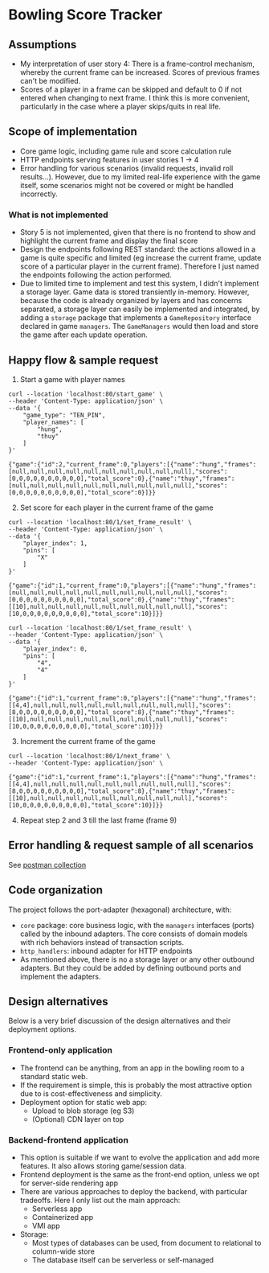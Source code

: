 # Bowling Score Tracker

## Assumptions
- My interpretation of user story 4:
There is a frame-control mechanism, whereby the current frame can be increased.
Scores of previous frames can't be modified.
- Scores of a player in a frame can be skipped and default to 0 if not entered when changing to next frame.
I think this is more convenient, particularly in the case where a player skips/quits in real life.

## Scope of implementation
- Core game logic, including game rule and score calculation rule
- HTTP endpoints serving features in user stories 1 -> 4
- Error handling for various scenarios (invalid requests, invalid roll results...).
However, due to my limited real-life experience with the game itself,
some scenarios might not be covered or might be handled incorrectly.

### What is not implemented
- Story 5 is not implemented,
given that there is no frontend to show and highlight the current frame and display the final score
- Design the endpoints following REST standard:
the actions allowed in a game is quite specific and limited
(eg increase the current frame, update score of a particular player in the current frame).
Therefore I just named the endpoints following the action performed.
- Due to limited time to implement and test this system, I didn't implement a storage layer.
Game data is stored transiently in-memory.
However, because the code is already organized by layers and has concerns separated,
a storage layer can easily be implemented and integrated,
by adding a `storage` package that implements a `GameRepository` interface declared in game `managers`.
The `GameManagers` would then load and store the game after each update operation.

## Happy flow & sample request
1. Start a game with player names
```
curl --location 'localhost:80/start_game' \
--header 'Content-Type: application/json' \
--data '{
    "game_type": "TEN_PIN",
    "player_names": [
        "hung",
        "thuy"
    ]
}'

{"game":{"id":2,"current_frame":0,"players":[{"name":"hung","frames":[null,null,null,null,null,null,null,null,null,null],"scores":[0,0,0,0,0,0,0,0,0,0],"total_score":0},{"name":"thuy","frames":[null,null,null,null,null,null,null,null,null,null],"scores":[0,0,0,0,0,0,0,0,0,0],"total_score":0}]}}
```
2. Set score for each player in the current frame of the game
```
curl --location 'localhost:80/1/set_frame_result' \
--header 'Content-Type: application/json' \
--data '{
    "player_index": 1,
    "pins": [
        "X"
    ]
}'

{"game":{"id":1,"current_frame":0,"players":[{"name":"hung","frames":[null,null,null,null,null,null,null,null,null,null],"scores":[0,0,0,0,0,0,0,0,0,0],"total_score":0},{"name":"thuy","frames":[[10],null,null,null,null,null,null,null,null,null],"scores":[10,0,0,0,0,0,0,0,0,0],"total_score":10}]}}

curl --location 'localhost:80/1/set_frame_result' \
--header 'Content-Type: application/json' \
--data '{
    "player_index": 0,
    "pins": [
        "4",
        "4"
    ]
}'

{"game":{"id":1,"current_frame":0,"players":[{"name":"hung","frames":[[4,4],null,null,null,null,null,null,null,null,null],"scores":[8,0,0,0,0,0,0,0,0,0],"total_score":8},{"name":"thuy","frames":[[10],null,null,null,null,null,null,null,null,null],"scores":[10,0,0,0,0,0,0,0,0,0],"total_score":10}]}}
```
3. Increment the current frame of the game
```
curl --location 'localhost:80/1/next_frame' \
--header 'Content-Type: application/json' \

{"game":{"id":1,"current_frame":1,"players":[{"name":"hung","frames":[[4,4],null,null,null,null,null,null,null,null,null],"scores":[8,0,0,0,0,0,0,0,0,0],"total_score":8},{"name":"thuy","frames":[[10],null,null,null,null,null,null,null,null,null],"scores":[10,0,0,0,0,0,0,0,0,0],"total_score":10}]}}
```
4. Repeat step 2 and 3 till the last frame (frame 9)

## Error handling & request sample of all scenarios
See [postman collection](./tracker.postman_collection)

## Code organization
The project follows the port-adapter (hexagonal) architecture, with:
- `core` package: core business logic, with the `managers` interfaces (ports) called by the inbound adapters.
The core consists of domain models with rich behaviors instead of transaction scripts.
- `http_handlers`: inbound adapter for HTTP endpoints
- As mentioned above, there is no a storage layer or any other outbound adapters.
But they could be added by defining outbound ports and implement the adapters.

## Design alternatives
Below is a very brief discussion of the design alternatives and their deployment options.

### Frontend-only application
- The frontend can be anything, from an app in the bowling room to a standard static web.
- If the requirement is simple, this is probably the most attractive option due to is cost-effectiveness and simplicity.
- Deployment option for static web app:
  - Upload to blob storage (eg S3)
  - (Optional) CDN layer on top

### Backend-frontend application
- This option is suitable if we want to evolve the application and add more features.
It also allows storing game/session data.
- Frontend deployment is the same as the front-end option, unless we opt for server-side rendering app
- There are various approaches to deploy the backend, with particular tradeoffs. Here I only list out the main approach:
  - Serverless app
  - Containerized app
  - VMI app
- Storage:
  - Most types of databases can be used, from document to relational to column-wide store
  - The database itself can be serverless or self-managed